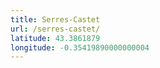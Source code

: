 ```yaml
---
title: Serres-Castet
url: /serres-castet/
latitude: 43.3861879
longitude: -0.35419890000000004
---
```

